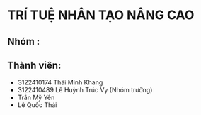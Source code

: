 # TRÍ TUỆ NHÂN TẠO NÂNG CAO
## Nhóm :
## Thành viên:
<ul>
  <li>3122410174 Thái Minh Khang </li>
  <li>3122410489 Lê Huỳnh Trúc Vy (Nhóm trưởng)</li> 
  <li>Trần Mỹ Yên </li>
  <li>Lê Quốc Thái </li>
</ul>
